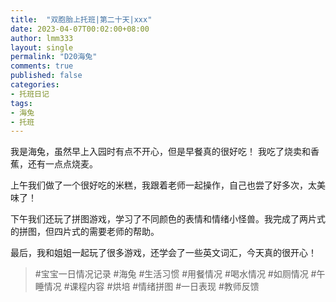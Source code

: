 ```yaml
---
title:  "双胞胎上托班|第二十天|xxx"
date: 2023-04-07T00:02:00+08:00
author: lmm333
layout: single
permalink: "D20海兔"
comments: true
published: false
categories:
- 托班日记
tags:
- 海兔
- 托班
---
```

我是海兔，虽然早上入园时有点不开心，但是早餐真的很好吃！ 我吃了烧卖和香蕉，还有一点点烧麦。

上午我们做了一个很好吃的米糕，我跟着老师一起操作，自己也尝了好多次，太美味了！

下午我们还玩了拼图游戏，学习了不同颜色的表情和情绪小怪兽。我完成了两片式的拼图，但四片式的需要老师的帮助。

最后，我和姐姐一起玩了很多游戏，还学会了一些英文词汇，今天真的很开心！

> #宝宝一日情况记录 #海兔 #生活习惯 #用餐情况 #喝水情况 #如厕情况 #午睡情况 #课程内容 #烘培 #情绪拼图 #一日表现 #教师反馈
